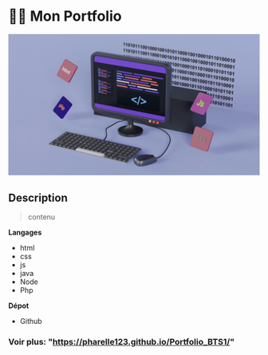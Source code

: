#   👩‍💻 Mon Portfolio
![alt text](growtika-yGQmjh2uOTg-unsplash.jpg)
## Description
> contenu

**Langages**
 * html
 * css
 * js
 * java
 * Node
 * Php

**Dépot**
 * Github

 ### Voir plus: "https://pharelle123.github.io/Portfolio_BTS1/"